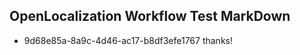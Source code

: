 ## OpenLocalization Workflow Test MarkDown
* 9d68e85a-8a9c-4d46-ac17-b8df3efe1767 thanks!

<!--HONumber=Sep16_HO1-->


